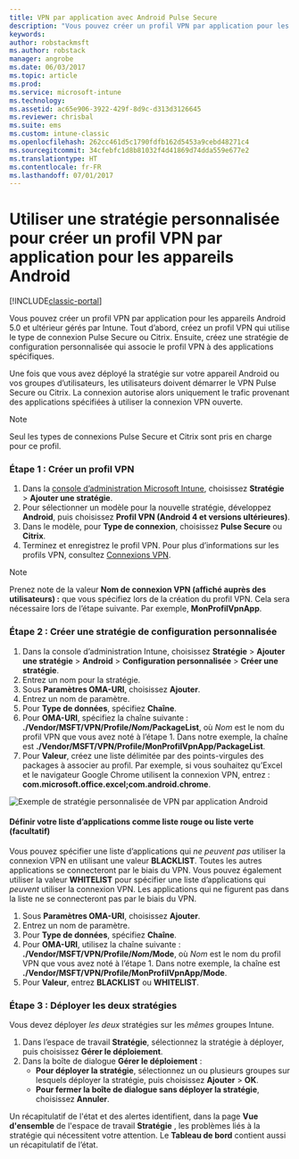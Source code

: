 ```yaml
---
title: VPN par application avec Android Pulse Secure
description: "Vous pouvez créer un profil VPN par application pour les appareils Android gérés par Intune."
keywords: 
author: robstackmsft
ms.author: robstack
manager: angrobe
ms.date: 06/03/2017
ms.topic: article
ms.prod: 
ms.service: microsoft-intune
ms.technology: 
ms.assetid: ac65e906-3922-429f-8d9c-d313d3126645
ms.reviewer: chrisbal
ms.suite: ems
ms.custom: intune-classic
ms.openlocfilehash: 262cc461d5c1790fdfb162d5453a9cebd48271c4
ms.sourcegitcommit: 34cfebfc1d8b81032f4d41869d74dda559e677e2
ms.translationtype: HT
ms.contentlocale: fr-FR
ms.lasthandoff: 07/01/2017
---
```

# <a name="use-a-custom-policy-to-create-a-per-app-vpn-profile-for-android-devices"></a>Utiliser une stratégie personnalisée pour créer un profil VPN par application pour les appareils Android

[!INCLUDE[classic-portal](../includes/classic-portal.md)]

Vous pouvez créer un profil VPN par application pour les appareils Android 5.0 et ultérieur gérés par Intune. Tout d’abord, créez un profil VPN qui utilise le type de connexion Pulse Secure ou Citrix. Ensuite, créez une stratégie de configuration personnalisée qui associe le profil VPN à des applications spécifiques. 

Une fois que vous avez déployé la stratégie sur votre appareil Android ou vos groupes d’utilisateurs, les utilisateurs doivent démarrer le VPN Pulse Secure ou Citrix. La connexion autorise alors uniquement le trafic provenant des applications spécifiées à utiliser la connexion VPN ouverte.

> [!NOTE]
>
> Seul les types de connexions Pulse Secure et Citrix sont pris en charge pour ce profil.


### <a name="step-1-create-a-vpn-profile"></a>Étape 1 : Créer un profil VPN

1. Dans la [console d’administration Microsoft Intune](https://manage.microsoft.com), choisissez **Stratégie** > **Ajouter une stratégie**.
2. Pour sélectionner un modèle pour la nouvelle stratégie, développez **Android**, puis choisissez **Profil VPN (Android 4 et versions ultérieures)**.
3. Dans le modèle, pour **Type de connexion**, choisissez **Pulse Secure** ou **Citrix**.
4. Terminez et enregistrez le profil VPN. Pour plus d’informations sur les profils VPN, consultez [Connexions VPN](../deploy-use/vpn-connections-in-microsoft-intune.md).

> [!NOTE]
>
> Prenez note de la valeur **Nom de connexion VPN (affiché auprès des utilisateurs) :** que vous spécifiez lors de la création du profil VPN. Cela sera nécessaire lors de l’étape suivante. Par exemple, **MonProfilVpnApp**.

### <a name="step-2-create-a-custom-configuration-policy"></a>Étape 2 : Créer une stratégie de configuration personnalisée

   1. Dans la console d’administration Intune, choisissez **Stratégie** > **Ajouter une stratégie** > **Android** > **Configuration personnalisée** > **Créer une stratégie**.
   2. Entrez un nom pour la stratégie.
   3. Sous **Paramètres OMA-URI**, choisissez **Ajouter**.
   4. Entrez un nom de paramètre.
   5. Pour **Type de données**, spécifiez **Chaîne**.
   6. Pour **OMA-URI**, spécifiez la chaîne suivante : **./Vendor/MSFT/VPN/Profile/*Nom*/PackageList**, où *Nom* est le nom du profil VPN que vous avez noté à l’étape 1. Dans notre exemple, la chaîne est **./Vendor/MSFT/VPN/Profile/MonProfilVpnApp/PackageList**.
   7.   Pour **Valeur**, créez une liste délimitée par des points-virgules des packages à associer au profil. Par exemple, si vous souhaitez qu’Excel et le navigateur Google Chrome utilisent la connexion VPN, entrez : **com.microsoft.office.excel;com.android.chrome**.

![Exemple de stratégie personnalisée de VPN par application Android](./media/android_per_app_vpn_oma_uri.png)

#### <a name="set-your-app-list-to-blacklist-or-whitelist-optional"></a>Définir votre liste d’applications comme liste rouge ou liste verte (facultatif)
  Vous pouvez spécifier une liste d’applications qui *ne peuvent pas* utiliser la connexion VPN en utilisant une valeur **BLACKLIST**. Toutes les autres applications se connecteront par le biais du VPN.
Vous pouvez également utiliser la valeur **WHITELIST** pour spécifier une liste d’applications qui *peuvent* utiliser la connexion VPN. Les applications qui ne figurent pas dans la liste ne se connecteront pas par le biais du VPN.
  1.    Sous **Paramètres OMA-URI**, choisissez **Ajouter**.
  2.    Entrez un nom de paramètre.
  3.    Pour **Type de données**, spécifiez **Chaîne**.
  4.    Pour **OMA-URI**, utilisez la chaîne suivante : **./Vendor/MSFT/VPN/Profile/*Nom*/Mode**, où *Nom* est le nom du profil VPN que vous avez noté à l’étape 1. Dans notre exemple, la chaîne est **./Vendor/MSFT/VPN/Profile/MonProfilVpnApp/Mode**.
  5.    Pour **Valeur**, entrez **BLACKLIST** ou **WHITELIST**.



### <a name="step-3-deploy-both-policies"></a>Étape 3 : Déployer les deux stratégies

Vous devez déployer *les deux* stratégies sur les *mêmes* groupes Intune.

1.  Dans l’espace de travail **Stratégie**, sélectionnez la stratégie à déployer, puis choisissez **Gérer le déploiement**.
2.  Dans la boîte de dialogue **Gérer le déploiement** :
    -   **Pour déployer la stratégie**, sélectionnez un ou plusieurs groupes sur lesquels déployer la stratégie, puis choisissez **Ajouter** > **OK**.
    -   **Pour fermer la boîte de dialogue sans déployer la stratégie**, choisissez **Annuler**.

Un récapitulatif de l'état et des alertes identifient, dans la page **Vue d'ensemble** de l'espace de travail **Stratégie** , les problèmes liés à la stratégie qui nécessitent votre attention. Le **Tableau de bord** contient aussi un récapitulatif de l’état.
